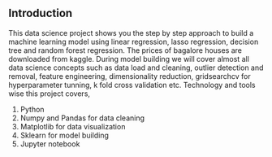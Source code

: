 ## Introduction

This data science project shows you the step by step approach to build a machine learning model using linear regression, lasso regression, decision tree and random forest regression. The prices of bagalore houses are downloaded from kaggle. During model building we will cover almost all data science concepts such as data load and cleaning, outlier detection and removal, feature engineering, dimensionality reduction, gridsearchcv for hyperparameter tunning, k fold cross validation etc. Technology and tools wise this project covers,

1. Python
2. Numpy and Pandas for data cleaning
3. Matplotlib for data visualization
4. Sklearn for model building
5. Jupyter notebook
